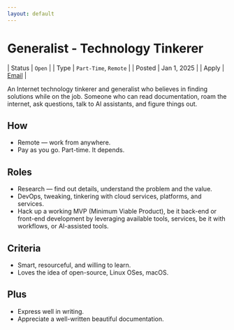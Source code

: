 ```yaml
---
layout: default
---
```


# Generalist - Technology Tinkerer

| Status | `Open` |
| Type | `Part-Time`, `Remote` |
| Posted | Jan 1, 2025 |
| Apply | [Email](mailto:jobs@oinam.com?subject=[Jobs]&nbsp;Technology&nbsp;Generalist) |

An Internet technology tinkerer and generalist who believes in finding solutions while on the job. Someone who can read documentation, roam the internet, ask questions, talk to AI assistants, and figure things out.

## How

- Remote — work from anywhere.
- Pay as you go. Part-time. It depends.

## Roles

- Research — find out details, understand the problem and the value.
- DevOps, tweaking, tinkering with cloud services, platforms, and services.
- Hack up a working MVP (Minimum Viable Product), be it back-end or front-end development by leveraging available tools, services, be it with workflows, or AI-assisted tools.

## Criteria

- Smart, resourceful, and willing to learn.
- Loves the idea of open-source, Linux OSes, macOS.

## Plus

- Express well in writing.
- Appreciate a well-written beautiful documentation.